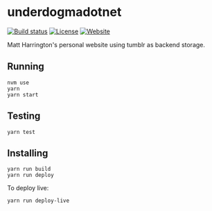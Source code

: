 # underdogmadotnet

[![Build status](https://img.shields.io/travis/querry43/underdogmadotnet.svg)](https://travis-ci.org/querry43/underdogmadotnet)
[![License](https://img.shields.io/github/license/querry43/underdogmadotnet.svg)](LICENSE)
[![Website](https://img.shields.io/website-up-down-green-red/https/underdogma.net.svg?label=underdogma.net)](https://underdogma.net/)

Matt Harrington's personal website using tumblr as backend storage.

## Running

```
nvm use
yarn
yarn start
```

## Testing

```
yarn test
```

## Installing

```
yarn run build
yarn run deploy
```

To deploy live:

```
yarn run deploy-live
```
